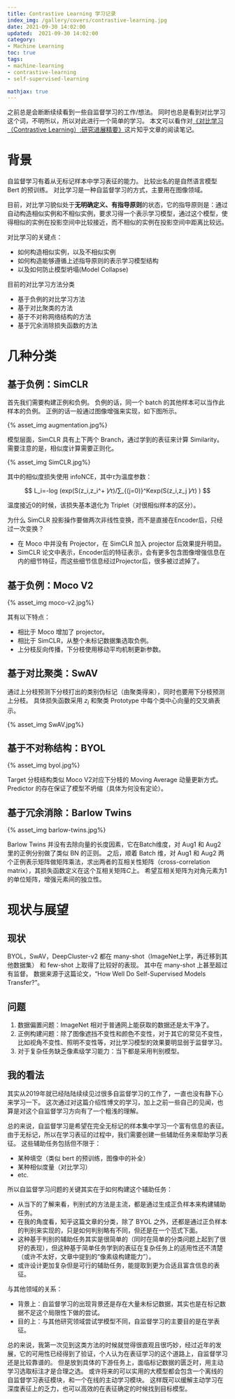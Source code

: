 ```yaml
---
title: Contrastive Learning 学习记录
index_img: /gallery/covers/contrastive-learning.jpg
date: 2021-09-30 14:02:00
updated:  2021-09-30 14:02:00
category: 
- Machine Learning
toc: true
tags: 
- machine-learning
- contrastive-learning
- self-supervised-learning

mathjax: true
---
```

<!-- omit in toc -->

之前总是会断断续续看到一些自监督学习的工作/想法。
同时也总是看到对比学习这个词，不明所以，所以对此进行一个简单的学习。
本文可以看作对[《对比学习（Contrastive Learning）:研究进展精要》](https://zhuanlan.zhihu.com/p/367290573)这片知乎文章的阅读笔记。

<!-- more -->

# 背景

自监督学习有着从无标记样本中学习表征的能力。
比较出名的是自然语言模型 Bert 的预训练。
对比学习是一种自监督学习的方式，主要用在图像领域。

目前，对比学习貌似处于**无明确定义、有指导原则**的状态，它的指导原则是：通过自动构造相似实例和不相似实例，要求习得一个表示学习模型，通过这个模型，使得相似的实例在投影空间中比较接近，而不相似的实例在投影空间中距离比较远。

对比学习的关键点：
- 如何构造相似实例，以及不相似实例
- 如何构造能够遵循上述指导原则的表示学习模型结构
- 以及如何防止模型坍塌(Model Collapse)

目前的对比学习方法分类
- 基于负例的对比学习方法
- 基于对比聚类的方法
- 基于不对称网络结构的方法
- 基于冗余消除损失函数的方法

# 几种分类

## 基于负例：SimCLR

首先我们需要构建正例和负例。
负例的话，同一个 batch 的其他样本可以当作此样本的负例。
正例的话一般通过图像增强来实现，如下图所示。

<div style="width:100%;margin:auto">{% asset_img augmentation.jpg%}</div>

模型层面，SimCLR 具有上下两个 Branch，通过学到的表征来计算 Similarity。
需要注意的是，相似度计算需要正则化。

<div style="width:100%;margin:auto">{% asset_img SimCLR.jpg%}</div>

其中的相似度损失使用 infoNCE，其中$τ$为温度参数：

$$
L_i=-log (exp(S(z_i,z_i^+ )⁄τ)/∑_{(j=0)}^Kexp(S(z_i,z_j )⁄τ) )
$$

温度接近0的时候，该损失基本退化为 Triplet（对很相似样本的区分）。

为什么 SimCLR 投影操作要做两次非线性变换，而不是直接在Encoder后，只经过一次变换？

- 在 Moco 中并没有 Projector，在 SimCLR 加入 projector 后效果提升明显。
- SimCLR 论文中表示，Encoder后的特征表示，会有更多包含图像增强信息在内的细节特征，而这些细节信息经过Projector后，很多被过滤掉了。

## 基于负例：Moco V2

<div style="width:100%;margin:auto">{% asset_img moco-v2.jpg%}</div>

其有以下特点：
- 相比于 Moco 增加了 projector。
- 相比于 SimCLR，从整个未标记数据集选取负例。
- 上分枝反向传播，下分枝使用移动平均机制更新参数。

## 基于对比聚类：SwAV

通过上分枝预测下分枝打出的类别伪标记（由聚类得来），同时也要用下分枝预测上分枝。
具体损失函数采用 $z_i$ 和聚类 Prototype 中每个类中心向量的交叉熵表示。

<div style="width:100%;margin:auto">{% asset_img SwAV.jpg%}</div>

## 基于不对称结构：BYOL

<div style="width:100%;margin:auto">{% asset_img byol.jpg%}</div>

Target 分枝结构类似 Moco V2对应下分枝的 Moving Average 动量更新方式。
Predictor 的存在保证了模型不坍缩（具体为何没有定论）。

## 基于冗余消除：Barlow Twins

<div style="width:100%;margin:auto">{% asset_img barlow-twins.jpg%}</div>

Barlow Twins 并没有去除向量的长度因素，它在Batch维度，对 Aug1 和 Aug2 里的正例分别做了类似 BN 的正则。
之后，顺着 Batch 维，对 Aug1 和 Aug2 两个正例表示矩阵做矩阵乘法，求出两者的互相关性矩阵（cross-correlation matrix），其损失函数定义在这个互相关矩阵$C$上。
希望互相关矩阵为对角元素为1的单位矩阵，增强元素间的独立性。

# 现状与展望

## 现状

BYOL，SwAV，DeepCluster-v2 都在 many-shot（ImageNet上学，再迁移到其他数据集） 和 few-shot 上取得了比较好的表现。
其中在 many-shot 上甚至超过有监督。
数据来源于这篇论文，“How Well Do Self-Supervised Models Transfer?”。

## 问题

1. 数据偏置问题：ImageNet 相对于普通网上能获取的数据还是太干净了。
2. 正例构建问题：除了图像遮挡不变性和颜色不变性，对于其它的常见不变性，比如视角不变性、照明不变性等，对比学习模型的效果要明显弱于监督学习。
3. 对于复杂任务缺乏像素级学习能力：当下都是采用判别模型。

## 我的看法

其实从2019年就已经陆陆续续见过很多自监督学习的工作了，一直也没有静下心来学习一下。
这次通过对这篇介绍性博文的学习，加上之前一些自己的见闻，也算是对这个自监督学习方向有了一个粗浅的理解。

总的来说，自监督学习是希望在完全无标记的样本集中学习一个富有信息的表征。
由于无标记，所以在学习表征的过程中，我们需要创建一些辅助任务来帮助学习表征。
这些辅助任务包括但不限于：
- 某种填空（类似 bert 的预训练，图像中的补全）
- 某种相似度量（对比学习）
- etc.

所以自监督学习问题的关键其实在于如何构建这个辅助任务：
- 从当下的了解来看，判别式的方法是主流，都是通过生成正负样本来构建辅助任务。
- 在我的角度看，知乎这篇文章的分类，除了 BYOL 之外，还都是通过正负样本的判别来实现的，只是如何判别略有不同，但还是在一个范式下面。
- 这种基于判别的辅助任务其实是很简单的（同时在简单的分类问题上起到了很好的表现），但这种基于简单任务学到的表征在复杂任务上的适用性还不清楚（或许不太好，文章中提到的“像素级构建能力”）。
- 或许设计更加复杂但是可行的辅助任务，能提取到更为合适且富含信息的表征。

与其他领域的关系：
- 背景上：自监督学习的出现背景还是存在大量未标记数据，其实也是在标记数据不足这个局限性下做的尝试。
- 目的上：与其他研究领域尝试学模型不同，自监督学习的主要目的是在学表征。

总的来说，我第一次见到这类方法的时候就觉得很直观且很巧妙，经过近年的发展，它的可用性已经得到了验证，个人认为在表征学习的这个道路上，自监督学习还是比较靠谱的。
但是放到具体的下游任务上，面临标记数据的匮乏时，用主动学习选取标注才是合理之选。
或许将来的可以实用的大模型都会包含一个离线的自监督学习表征模块，和一个在线的主动学习模块。
这样既可以缓解主动学习在深度表征上的乏力，也可以高效的在表征确定的时候找到目标模型。